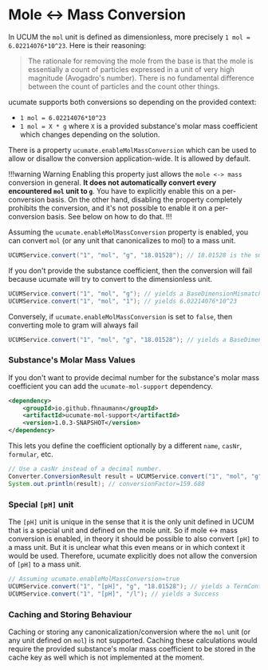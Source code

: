 # Mole <-> Mass Conversion

In UCUM the `mol` unit is defined as dimensionless, more precisely `1 mol = 6.02214076*10^23`. Here is their reasoning:

> The rationale for removing the mole from the base is that the mole is essentially a count of particles expressed in a 
> unit of very high magnitude (Avogadro's number). There is no fundamental difference between the count of particles 
> and the count other things. 

ucumate supports both conversions so depending on the provided context:

* `1 mol = 6.02214076*10^23`
* `1 mol = X * g` where `X` is a provided substance's molar mass coefficient which changes depending on the solution.

There is a property `ucumate.enableMolMassConversion` which can be used to allow or disallow the conversion application-wide.
It is allowed by default.

!!!warning Warning
Enabling this property just allows the `mole <-> mass` conversion in general. **It does not automatically convert every
encountered `mol` unit to `g`**. You have to explicitly enable this on a per-conversion basis. On the other hand, disabling
the property completely prohibits the conversion, and it's not possible to enable it on a per-conversion basis. See below
on how to do that.
!!!

Assuming the `ucumate.enableMolMassConversion` property is enabled, you can convert `mol` (or any unit that canonicalizes to mol)
to a mass unit.

```java
UCUMService.convert("1", "mol", "g", "18.01528"); // 18.01528 is the substance coefficient in water
```

If you don't provide the substance coefficient, then the conversion will fail because ucumate will try to convert to the
dimensionless unit.

```java
UCUMService.convert("1", "mol", "g"); // yields a BaseDimensionMismatch because mol->g without substance coefficient is not possible
UCUMService.convert("1", "mol", "1"); // yields 6.02214076*10^23
```

Conversely, if `ucumate.enableMolMassConversion` is set to `false`, then converting mole to gram will always fail

```java
UCUMService.convert("1", "mol", "g", "18.01528"); // yields a BaseDimensionMismatch because mol<->mass conversion is disabled application-wide
```

### Substance's Molar Mass Values

If you don't want to provide decimal number for the substance's molar mass coefficient you can add the `ucumate-mol-support` dependency.

```xml
<dependency>
    <groupId>io.github.fhnaumann</groupId>
    <artifactId>ucumate-mol-support</artifactId>
    <version>1.0.3-SNAPSHOT</version>
</dependency>
```

This lets you define the coefficient optionally by a different `name`, `casNr`, `formular`, etc.

```java
// Use a casNr instead of a decimal number.
Converter.ConversionResult result = UCUMService.convert("1", "mol", "g", "1309-37-1");
System.out.println(result); // conversionFactor=159.688
```

### Special `[pH]` unit

The `[pH]` unit is unique in the sense that it is the only unit defined in UCUM that is a special unit and defined on the mole unit.
So if mole <-> mass conversion is enabled, in theory it should be possible to also convert `[pH]` to a mass unit. But it is
unclear what this even means or in which context it would be used. Therefore, ucumate explicitly does not allow the conversion
of `[pH]` to a mass unit.

```java
// Assuming ucumate.enableMolMassConversion=true
UCUMService.convert("1", "[pH]", "g", "18.01528"); // yields a TermContainsPHAndCanonicalizingToMass failure result
UCUMService.convert("1", "[pH]", "/l"); // yields a Success
```

### Caching and Storing Behaviour

Caching or storing any canonicalization/conversion where the `mol` unit (or any unit defined on `mol`) is not supported. Caching these
calculations would require the provided substance's molar mass coefficient to be stored in the cache key as well which is not implemented
at the moment.